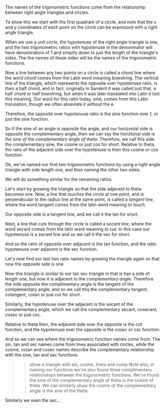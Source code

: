 <!--
.##.....##.####.########......#######.
.##.....##..##..##.....##....##.....##
.##.....##..##..##.....##...........##
.##.....##..##..##.....##.....#######.
..##...##...##..##.....##....##.......
...##.##....##..##.....##....##.......
....###....####.########.....#########
-->
The names of the trigonometric functions come from the relationship between right angle triangles and circles.

To show this we start with the first quadrant of a circle, and note that the x and y coordinates of each point on the circle can be expressed with a right angle triangle.

When we use a *unit circle*, the hypotenuse of the right angle triangle is one, and the two trigonometric ratios with hypotenuse in the denominator will have denominators of 1 and simpify down to just the length of the triangle's sides. The the names of these sides will be the names of the trigonometric functions.

Now a line between any two points on a circle is called a *chord* line where the word *chord* comes from the Latin word meaning *bowstring*. The vertical line of the triangle, which represents the opposite over hypotenuse ratio, is then a half chord, and in fact, originally in Sanskrit it was called just that, a half chord or half bowstring, but when it was later translated into Latin it lost this meaning. Our word for this ratio today, sine, comes from this Latin translation, though we often abreviate it without the e.

Therefore, the opposite over hypotenuse ratio is the sine function over 1, or just the sine function.

So if the sine of an angle is *opposite* the angle, and our horizontal side is opposite the complementary angle, then we can say the horiztonal side is the *sine of the complementary angle of theta*. Therefore, we call this side the complementary sine, the cosine or just cos for short. Relative to theta, the ratio of the adjacent side over the hypotenuse is then this cosine or cos function.

Ok, we've named our first two trigonometric functions by using a right angle triangle with side length one, and then naming the other two sides.

We will do something similar for the remaining ratios.

Let's start by growing the triangle so that the side adjacent to theta becomes one. Now, a line that *touches* the circle at one point, and is perpendicular to the radius line at the same point, is called a *tangent* line, where the word tangent comes from the latin word meaning *to touch*.

Our opposite side is a tangent line, and we call it the tan for short.

Next, a line that *cuts* through the circle is called a *secant* line, where the word secant comes from the latin word meaning *to cut*. In this case our hypotenuse is a secant line and so we call it the sec for short.

And so the ratio of opposite over adjacent is the tan function, and the ratio hypotenuse over adjacent is the sec function.

Let's now find our last two ratio names by growing the triangle again so that now the *opposite* side is one.

Now this triangle is similar to our tan sec triangle in that is has a side of length one, but now it is adjacent to the *complementary angle*. Therefore the side opposite the complimentary angle is the tangent of the complementary angle, and so we call this the complementary tangent, cotangent, cotan or just cot for short. 

Similarly, the hypotenuse over the adjacent is the secant of the complementary angle, which we call the complementary secant, cosecant, cosec or just csc.

Relative to theta then, the adjacent side over the opposite is the cot function, and the hypotenuse over the opposite is the cosec or csc function.

And so we can see where the trigonometric function names come from. The sin, tan and sec names come from lines associated with circles, while the cosine, cotan and cosec names describe the complementary relationship with the sine, tan and sec functions.




>> show a triangle with sin, cosine, theta and comp
Note also, in naming our functions we've also found three complimentary relationships between the trigonometric functions. We've found the sine of the complementary angle of theta is the cosine of theta. We can similarly show the cosine of the complementary angle is the sine of the theta.

Similarly we seen the sec...

